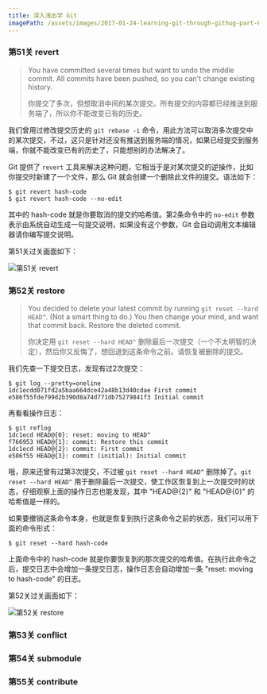 ```yaml
---
title: 深入浅出学 Git
imagePath: /assets/images/2017-01-24-learning-git-through-githug-part-6-level-51-to-55
---
```


### 第51关 revert
> You have committed several times but want to undo the middle commit. All commits have been pushed, so you can't change existing history.
> 
> 你提交了多次，但想取消中间的某次提交。所有提交的内容都已经推送到服务端了，所以你不能改变已有的历史。

我们曾用过修改提交历史的 `git rebase -i` 命令，用此方法可以取消多次提交中的某次提交，不过，这只是针对还没有推送到服务端的情况，如果已经提交到服务端，你就不能改变已有的历史了，只能想别的办法解决了。

Git 提供了 `revert` 工具来解决这种问题，它相当于是对某次提交的逆操作，比如你提交时新建了一个文件，那么 Git 就会创建一个删除此文件的提交。语法如下：

```
$ git revert hash-code
$ git revert hash-code --no-edit
```

其中的 hash-code 就是你要取消的提交的哈希值。第2条命令中的 `no-edit` 参数表示由系统自动生成一句提交说明，如果没有这个参数，Git 会自动调用文本编辑器请你编写提交说明。

第51关过关画面如下：

![第51关 revert]({{page.imagePath}}/level-51-revert.png)

### 第52关 restore

> You decided to delete your latest commit by running `git reset --hard HEAD^`.  (Not a smart thing to do.)  You then change your mind, and want that commit back.  Restore the deleted commit.
> 
> 你决定用 `git reset --hard HEAD^` 删除最后一次提交（一个不太明智的决定），然后你又反悔了，想回退到这条命令之前。请恢复被删除的提交。

我们先查一下提交日志，发现有过2次提交：

```
$ git log --pretty=oneline
1dc1ecdd071fd2a5baa664dce42a48b13d40cdae First commit
e586f55fde799d2b390d8a74d771db75279841f3 Initial commit
```

再看看操作日志：

```
$ git reflog
1dc1ecd HEAD@{0}: reset: moving to HEAD^
f766953 HEAD@{1}: commit: Restore this commit
1dc1ecd HEAD@{2}: commit: First commit
e586f55 HEAD@{3}: commit (initial): Initial commit
```

哦，原来还曾有过第3次提交，不过被 `git reset --hard HEAD^` 删除掉了。`git reset --hard HEAD^` 用于删除最后一次提交，使工作区恢复到上一次提交时的状态，仔细观察上面的操作日志也能发现，其中 "HEAD@{2}" 和 "HEAD@{0}" 的哈希值是一样的。

如果要撤销这条命令本身，也就是恢复到执行这条命令之前的状态，我们可以用下面的命令形式：

```
$ git reset --hard hash-code
```

上面命令中的 hash-code 就是你要恢复到的那次提交的哈希值。在执行此命令之后，提交日志中会增加一条提交日志，操作日志会自动增加一条 "reset: moving to hash-code" 的日志。

第52关过关画面如下：

![第52关 restore]({{page.imagePath}}/level-52-restore.png)

### 第53关 conflict

### 第54关 submodule

### 第55关 contribute

